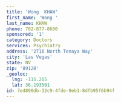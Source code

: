 ```yaml
---
title: 'Wong  KHAW'
first_name: 'Wong '
last_name: KHAW
phone: 702-877-8600
sponsored: '1'
category: Doctors
services: Psychiatry
address: '2716 North Tenaya Way'
city: 'Las Vegas'
state: NV
zip: '89128'
_geoloc:
  lng: -115.265
  lat: 36.193501
id: 7e4890db-32c9-4fde-9eb1-8dfb95f6b94f
---
```

